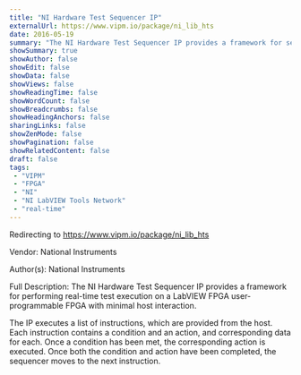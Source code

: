 ```yaml
---
title: "NI Hardware Test Sequencer IP"
externalUrl: https://www.vipm.io/package/ni_lib_hts
date: 2016-05-19
summary: "The NI Hardware Test Sequencer IP provides a framework for sequencing basic hardware test actions an an FPGA with minimal host interaction."
showSummary: true
showAuthor: false
showEdit: false
showData: false
showViews: false
showReadingTime: false
showWordCount: false
showBreadcrumbs: false
showHeadingAnchors: false
sharingLinks: false
showZenMode: false
showPagination: false
showRelatedContent: false
draft: false
tags:
 - "VIPM"
 - "FPGA"
 - "NI"
 - "NI LabVIEW Tools Network"
 - "real-time"
---
```


Redirecting to https://www.vipm.io/package/ni_lib_hts

Vendor: National Instruments

Author(s): National Instruments
 
Full Description:
The NI Hardware Test Sequencer IP provides a framework for performing real-time test execution on a LabVIEW FPGA user-programmable FPGA with minimal host interaction.

The IP executes a list of instructions, which are provided from the host.  Each instruction contains a condition and an action, and corresponding data for each.  Once a condition has been met, the corresponding action is executed.  Once both the condition and action have been completed, the sequencer moves to the next instruction.